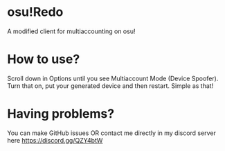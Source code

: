 # osu!Redo
A modified client for multiaccounting on osu!

# How to use?
Scroll down in Options until you see Multiaccount Mode (Device Spoofer). Turn that on, put your generated device and then restart. Simple as that!

# Having problems?
You can make GitHub issues OR contact me directly in my discord server here https://discord.gg/QZY4btW
